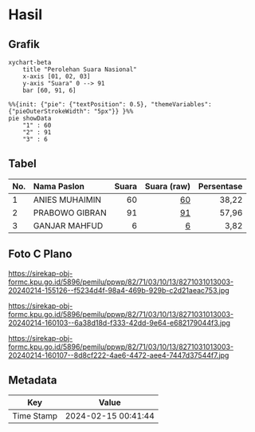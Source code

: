 # Hasil

## Grafik

```mermaid
xychart-beta
    title "Perolehan Suara Nasional"
    x-axis [01, 02, 03]
    y-axis "Suara" 0 --> 91
    bar [60, 91, 6]
```

```mermaid
%%{init: {"pie": {"textPosition": 0.5}, "themeVariables": {"pieOuterStrokeWidth": "5px"}} }%%
pie showData
    "1" : 60
    "2" : 91
    "3" : 6
```

## Tabel

| No. | Nama Paslon    | Suara | Suara (raw) | Persentase |
|:--- |:-------------- | -----:| -----------:| ----------:|
| 1   | ANIES MUHAIMIN | 60    | [60][p-1]   | 38,22      |
| 2   | PRABOWO GIBRAN | 91    | [91][p-2]   | 57,96      |
| 3   | GANJAR MAHFUD  | 6     | [6][p-3]    | 3,82       |


[p-1]: https://github.com/gigit-pemilu/pemilu-2024/blob/main/pilpres/hitung-suara/sub/82-maluku-utara/sub/71-kota-ternate/sub/03-kota-ternate-utara/sub/1013-dufa-dufa/sub/003-tps/sub/paslon-1.txt
[p-2]: https://github.com/gigit-pemilu/pemilu-2024/blob/main/pilpres/hitung-suara/sub/82-maluku-utara/sub/71-kota-ternate/sub/03-kota-ternate-utara/sub/1013-dufa-dufa/sub/003-tps/sub/paslon-2.txt
[p-3]: https://github.com/gigit-pemilu/pemilu-2024/blob/main/pilpres/hitung-suara/sub/82-maluku-utara/sub/71-kota-ternate/sub/03-kota-ternate-utara/sub/1013-dufa-dufa/sub/003-tps/sub/paslon-3.txt

## Foto C Plano

https://sirekap-obj-formc.kpu.go.id/5896/pemilu/ppwp/82/71/03/10/13/8271031013003-20240214-155126--f5234d4f-98a4-469b-929b-c2d21aeac753.jpg

https://sirekap-obj-formc.kpu.go.id/5896/pemilu/ppwp/82/71/03/10/13/8271031013003-20240214-160103--6a38d18d-f333-42dd-9e64-e682179044f3.jpg

https://sirekap-obj-formc.kpu.go.id/5896/pemilu/ppwp/82/71/03/10/13/8271031013003-20240214-160107--8d8cf222-4ae6-4472-aee4-7447d37544f7.jpg


## Metadata

| Key        | Value               |
| ---------- | ------------------- |
| Time Stamp | 2024-02-15 00:41:44 |



